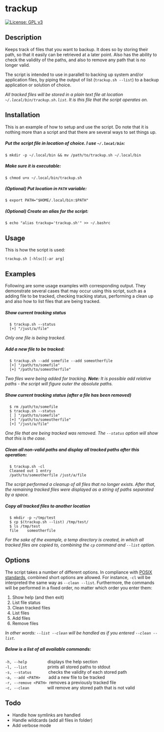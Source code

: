 # trackup

[![License: GPL v3](https://img.shields.io/badge/License-GPLv3-blue.svg)](https://www.gnu.org/licenses/gpl-3.0)

## Description

Keeps track of files that you want to backup. It does so by storing their path, so that it easily can be retrieved at a later point. Also has the ability to check the validity of the paths, and also to remove any path that is no longer valid.

The script is intended to use in parallell to backing up system and/or application files, by piping the output of list (`trackup.sh --list`) to a backup application or solution of choice.

*All tracked files will be stored in a plain text file at location `~/.local/bin/trackup.sh.list`. It is this file that the script operates on.*

## Installation

This is an example of how to setup and use the script. Do note that it is nothing more than a script and that there are several ways to set things up. 

##### Put the script file in location of choice. I use `~/.local/bin`:
````
$ mkdir -p ~/.local/bin && mv /path/to/trackup.sh ~/.local/bin
````

##### Make sure it is executable:
````
$ chmod u+x ~/.local/bin/trackup.sh
````

##### (*Optional*) Put location in `PATH` variable:
````
$ export PATH="$HOME/.local/bin:$PATH"
````

##### (*Optional*) Create an alias for the script:
````
$ echo "alias trackup='trackup.sh'" >> ~/.bashrc
````

## Usage

This is how the script is used:
````
trackup.sh [-hlsc][-ar arg]
````
  
## Examples

Following are some usage examples with corresponding output. They demonstrate several cases that may occur using this script, such as a adding file to be tracked, checking tracking status, performing a clean up and also how to list files that are being tracked.

##### Show current tracking status
````
  $ trackup.sh --status
  [+] "/just/a/file"
````
*Only one file is being tracked.*

##### Add a new file to be tracked:
````
  $ trackup.sh --add somefile --add someotherfile
  [+] "/path/to/somefile" 
  [+] "/path/to/someotherfile" 
````
*Two files were being added for tracking. **Note:** It is possible add relative paths - the script will figure outer the absolute paths.*

##### Show current tracking status (after a file has been removed)
````
  $ rm /path/to/somefile
  $ trackup.sh --status
  [ ] "/path/to/somefile" 
  [+] "/path/to/someotherfile" 
  [+] "/just/a/file"
````
*One file that are being tracked was removed. The `--status` option will show that this is the case.*

##### Clean all non-valid paths and display all tracked paths after this operation:
````
  $ trackup.sh -cl
  Cleaned out 1 entry
  /path/to/someotherfile /just/a/file
````
*The script performed a cleanup of all files that no longer exists. After that, the remaining tracked files were displayed as a string of paths separated by a space.*

##### Copy all tracked files to another location
````
  $ mkdir -p ~/tmp/test
  $ cp $(trackup.sh --list) /tmp/test/
  $ ls /tmp/test
  file    someotherfile
````
*For the sake of the example, a temp directory is created, in which all tracked files are copied to, combining the `cp` command and `--list` option.*

## Options

  The script takes a number of different options. In compliance with [POSIX standards](https://pubs.opengroup.org/onlinepubs/9699919799/basedefs/V1_chap12.html), combined short options are allowed. For instance, `-cl` will be interpreted the same way as `--clean --list`. Furthermore, the commands will be performed in a fixed order, no matter which order you enter them:
  1. Show help (and then exit)
  2. List file status
  3. Clean tracked files
  4. List files
  5. Add files
  6. Remove files

*In other words: `--list --clean` will be handled as if you entered `--clean --list`.* 

##### Below is a list of all available commands:
  `-h, --help`&nbsp;&nbsp;&nbsp;&nbsp;&nbsp;&nbsp;&nbsp;&nbsp;&nbsp;&nbsp;&nbsp;&nbsp;&nbsp;&nbsp;&nbsp;&nbsp;&nbsp;displays the help section  
  `-l, --list`&nbsp;&nbsp;&nbsp;&nbsp;&nbsp;&nbsp;&nbsp;&nbsp;&nbsp;&nbsp;&nbsp;&nbsp;&nbsp;&nbsp;&nbsp;&nbsp;&nbsp;prints all stored paths to stdout  
  `-s, --status`&nbsp;&nbsp;&nbsp;&nbsp;&nbsp;&nbsp;&nbsp;&nbsp;&nbsp;&nbsp;&nbsp;&nbsp;&nbsp;&nbsp;checks the validity of each stored path  
  `-a, --add <PATH>`&nbsp;&nbsp;&nbsp;&nbsp;&nbsp;&nbsp;&nbsp;add a new file to be tracked  
  `-r, --remove <PATH>`&nbsp;&nbsp;removes a previously tracked file  
  `-c, --clean`&nbsp;&nbsp;&nbsp;&nbsp;&nbsp;&nbsp;&nbsp;&nbsp;&nbsp;&nbsp;&nbsp;&nbsp;&nbsp;&nbsp;&nbsp;will remove any stored path that is not valid  

## Todo
* Handle how symlinks are handled
* Handle wildcards (add all files in folder)
* Add verbose mode
